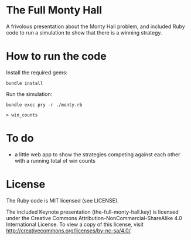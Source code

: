 # The Full Monty Hall

A frivolous presentation about the Monty Hall problem, and included Ruby code to run
a simulation to show that there is a winning strategy.

# How to run the code

Install the required gems:

    bundle install

Run the simulation:

    bundle exec pry -r ./monty.rb

    > win_counts

# To do

- a little web app to show the strategies competing against each other with
  a running total of win counts

# License

The Ruby code is MIT licensed (see LICENSE).

The included Keynote presentation (the-full-monty-hall.key) is licensed under
the Creative Commons Attribution-NonCommercial-ShareAlike 4.0 International
License. To view a copy of this license, visit
http://creativecommons.org/licenses/by-nc-sa/4.0/.
